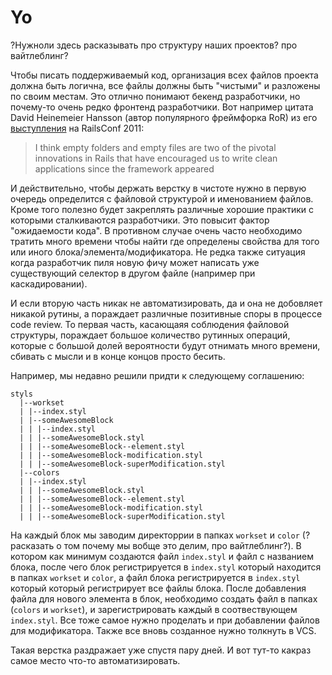 # Yo

?Нужноли здесь расказывать про структуру наших проектов? про вайтлеблинг?

Чтобы писать поддерживаемый код, организация всех файлов проекта должна быть логична, все файлы должны быть "чистыми" и разложены по своим местам. Это отлично понимают бекенд разработчики, но почему-то очень редко фронтенд разработчики.
Вот например цитата David Heinemeier Hansson (автор популярного фреймфорка RoR) из его [выступления](http://www.rubyinside.com/dhh-keynote-streaming-live-from-railsconf-2011-right-here-right-now-4769.html) на RailsConf 2011:

> I think empty folders and empty files are two of the pivotal innovations in Rails that have encouraged us to write clean applications since the framework appeared

И действительно, чтобы держать верстку в чистоте нужно в первую очередь определится с файловой структурой и именованием файлов. Кроме того полезно будет закреплять различные хорошие практики с которыми сталкиваются разработчики. Это повысит фактор "ожидаемости кода". В противном случае очень часто необходимо тратить много времени чтобы найти где определены свойства для того или иного блока/элемента/модификатора. Не редка также ситуация когда разработчик пиля новую фичу может написать уже существующий селектор в другом файле (например при каскадировании).

И если вторую часть никак не автоматизировать, да и она не добовляет никакой рутины, а пораждает различные позитивные споры в процессе code review. То первая часть, касающаяя соблюдения файловой структуры, пораждает большое количество рутинных операций, которые с большой долей вероятности будут отнимать много времени, сбивать с мысли и в конце концов просто бесить.

Например, мы недавно решили придти к следующему соглашению:

```
styls
  |--workset
  | |--index.styl
  | |--someAwesomeBlock
  | | |--index.styl
  | | |--someAwesomeBlock.styl
  | | |--someAwesomeBlock--element.styl
  | | |--someAwesomeBlock-modification.styl
  | | |--someAwesomeBlock-superModification.styl
  |--colors
  | |--index.styl
  | | |--someAwesomeBlock.styl
  | | |--someAwesomeBlock--element.styl
  | | |--someAwesomeBlock-modification.styl
  | | |--someAwesomeBlock-superModification.styl
```
На каждый блок мы заводим директоррии в папках `workset` и `color` (?расказать о том почему мы вобще это делим, про вайтлеблинг?). В котором как минимум создаются файл `index.styl` и файл с названием блока, после чего блок регистрируется в `index.styl` который находится в папках `workset` и `color`, а файл блока регистрируется в `index.styl` который который регистрирует все файлы блока.
После добавления файла для нового элемента в блок, необходимо создать файл в папках (`colors` и `workset`), и зарегистрировать каждый в соотвествующем `index.styl`. Все тоже самое нужно проделать и при добавлении файлов для модификатора. Также все вновь созданное нужно толкнуть в VCS.

Такая верстка раздражает уже спустя пару дней. И вот тут-то какраз самое место что-то автоматизировать.

